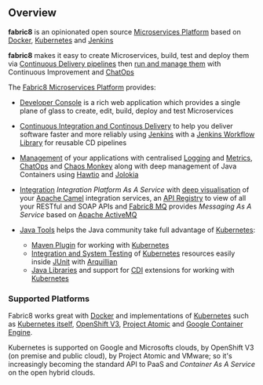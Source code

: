 ## Overview

<b>fabric8</b> is an opinionated open source [Microservices Platform](fabric8DevOps.html)  based on <a href="http://docker.com/">Docker</a>, <a href="http://kubernetes.io/">Kubernetes</a> and <a href="https://jenkins.io/">Jenkins</a>

<b>fabric8</b> makes it easy to create Microservices, build, test and deploy them via <a href="http://fabric8.io/guide/cdelivery.html">Continuous Delivery pipelines</a> then <a href="http://fabric8.io/guide/fabric8DevOps.html">run and manage them</a> with Continuous Improvement and <a href="http://fabric8.io/guide/chat.html">ChatOps</a>

The [Fabric8 Microservices Platform](fabric8DevOps.html) provides:

* [Developer Console](console.html) is a rich web application which provides a single plane of glass to create, edit, build, deploy and test Microservices
* [Continuous Integration and Continous Delivery](http://fabric8.io/guide/cdelivery.html) to help you deliver software faster and more
  reliably using [Jenkins](https://jenkins.io/) with a
  [Jenkins Workflow Library](jenkinsWorkflowLibrary.html) for reusable
  CD pipelines 

* [Management](http://fabric8.io/guide/management.html) of your
  applications with centralised
  [Logging](http://fabric8.io/guide/logging.html) and 
  [Metrics](http://fabric8.io/guide/metrics.html), [ChatOps](http://fabric8.io/guide/chat.html) 
  and [Chaos Monkey](http://fabric8.io/guide/chaosMonkey.html) along with deep
  management of Java Containers using [Hawtio](http://hawt.io/) and
  [Jolokia](http://jolokia.org/)
  

* [Integration](ipaas.html) *Integration Platform As A
Service* with [deep visualisation](http://fabric8.io/guide/console.html) of your
[Apache Camel](http://camel.apache.org/) integration services, an
[API Registry](http://fabric8.io/guide/apiRegistry.html) to view of
all your RESTful and SOAP APIs and
[Fabric8 MQ](http://fabric8.io/guide/fabric8MQ.html) provides
*Messaging As A Service* based on
[Apache ActiveMQ](http://activemq.apache.org/)

* [Java Tools](http://fabric8.io/guide/tools.html) helps the
Java community take full advantage of
[Kubernetes](http://kubernetes.io/):
    * [Maven Plugin](http://fabric8.io/guide/mavenPlugin.html) for working
      with [Kubernetes](http://kubernetes.io/)
    * [Integration and System Testing](http://fabric8.io/guide/testing.html)
      of [Kubernetes](http://kubernetes.io/) resources easily inside
      [JUnit](http://junit.org/) with [Arquillian](http://arquillian.org/)
    * [Java Libraries](http://fabric8.io/guide/javaLibraries.html) and
      support for [CDI](http://fabric8.io/guide/cdi.html) extensions for
      working with [Kubernetes](http://kubernetes.io/)

### Supported Platforms

Fabric8 works great with [Docker](http://www.docker.com/) and
implementations of [Kubernetes](http://kubernetes.io/) such as
[Kubernetes itself](http://kubernetes.io/),
[OpenShift V3](http://openshift.github.io/),
[Project Atomic](http://www.projectatomic.io/) and
[Google Container Engine](https://cloud.google.com/container-engine/).

Kubernetes is supported on Google and Microsofts clouds, by OpenShift
V3 (on premise and public cloud), by Project Atomic and VMware; so
it's increasingly becoming the standard API to PaaS and _Container As
A Service_ on the open hybrid clouds.

